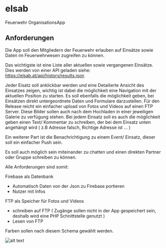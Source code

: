 # elsab

Feuerwehr OrganisationsApp

## Anforderungen

Die App soll den Mitgliedern der Feuerwehr erlauben auf Einsätze sowie Daten im Feuerwehrwesen zugreifen zu können.

Das wichtigste ist eine Liste aller aktuellen sowie vergangenen Einsätze. 
Dies werden von einer API geladen siehe: https://elsab.at/api/history/results.json

Jeder Eisatz soll anklickbar werden und eine Detailierte Ansicht des Einsatzes zeigen, wichtig ist dabei die möglichkeit eine Navigation mit der aktuellen Position zu starten. Es soll ebenfalls die möglichkeit geben, bei Einsätzen direkt untergeordnete Daten und Formulare darzustellen. Für den Release reicht ein einfacher upload von Fotos und Videos auf einen FTP Server. Diese Bilder sollen auch nach dem Hochladen in einer jeweiligen Galerie zu verfügung stehen.
Bei jedem Einsatz soll es auch die möglichkeit geben einen Text/ Kommentar zu schreiben, der bei dem Einsatz unten angehängt wird ( z.B Adresse falsch, Richtige Adresse ist ... )

Ein weiterer Part ist die Benachrichtigung zu einem Event/ Einsatz, dieser soll ein einfacher Push sein.

Es soll auch möglich sein miteinander zu chatten und einen direkten Partner oder Gruppe schreiben zu können.

Alle Anforderungen sind somit:

Firebase als Datenbank
- Automatisch Daten von der Json zu Firebase portieren 
- Nutzer mit Infos

FTP als Speicher für Fotos und Videos
- schreiben auf FTP ( Zugänge sollen nicht in der App gespeichert sein, deshalb wird eine PHP Schnittstelle genutzt )
- Lesen von FTP





Farben sollen nach diesem Schema gewählt werden.

![alt text](http://Elsab/colors.png)

